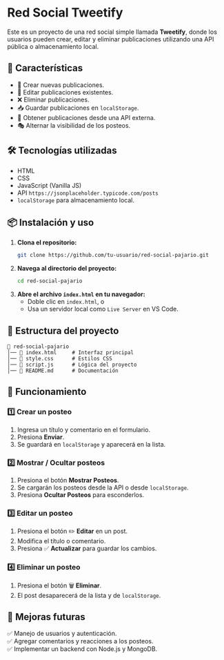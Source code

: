 # Red Social Tweetify

Este es un proyecto de una red social simple llamada **Tweetify**, donde los usuarios pueden crear, editar y eliminar publicaciones utilizando una API pública o almacenamiento local.

## 🚀 Características
- 📌 Crear nuevas publicaciones.
- 📝 Editar publicaciones existentes.
- ❌ Eliminar publicaciones.
- 📥 Guardar publicaciones en `localStorage`.
- 📡 Obtener publicaciones desde una API externa.
- 🎭 Alternar la visibilidad de los posteos.

## 🛠️ Tecnologías utilizadas
- HTML
- CSS
- JavaScript (Vanilla JS)
- API `https://jsonplaceholder.typicode.com/posts`
- `localStorage` para almacenamiento local.

## 📦 Instalación y uso
1. **Clona el repositorio:**
   ```bash
   git clone https://github.com/tu-usuario/red-social-pajario.git
   ```
2. **Navega al directorio del proyecto:**
   ```bash
   cd red-social-pajario
   ```
3. **Abre el archivo `index.html` en tu navegador:**
   - Doble clic en `index.html`, o
   - Usa un servidor local como `Live Server` en VS Code.

## 📜 Estructura del proyecto
```
📁 red-social-pajario
│── 📄 index.html     # Interfaz principal
│── 📄 style.css      # Estilos CSS
│── 📄 script.js      # Lógica del proyecto
│── 📄 README.md      # Documentación
```

## 📖 Funcionamiento
### 1️⃣ **Crear un posteo**
1. Ingresa un título y comentario en el formulario.
2. Presiona **Enviar**.
3. Se guardará en `localStorage` y aparecerá en la lista.

### 2️⃣ **Mostrar / Ocultar posteos**
1. Presiona el botón **Mostrar Posteos**.
2. Se cargarán los posteos desde la API o desde `localStorage`.
3. Presiona **Ocultar Posteos** para esconderlos.

### 3️⃣ **Editar un posteo**
1. Presiona el botón ✏️ **Editar** en un post.
2. Modifica el título o comentario.
3. Presiona ✅ **Actualizar** para guardar los cambios.

### 4️⃣ **Eliminar un posteo**
1. Presiona el botón 🗑️ **Eliminar**.
2. El post desaparecerá de la lista y de `localStorage`.

## 📌 Mejoras futuras
✅ Manejo de usuarios y autenticación.  
✅ Agregar comentarios y reacciones a los posteos.  
✅ Implementar un backend con Node.js y MongoDB.  



